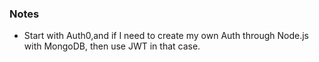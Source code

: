 ### Notes

- Start with Auth0,and if I need to create my own Auth through Node.js with MongoDB, then use JWT in that case.

